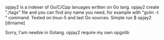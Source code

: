 opjay2 is a indexer of Go/C/Cpp lanuages written on Go lang. opjay2 create "./tags" file and you can find any name you need, for example with 
"gvim -t <name>" command.
Tested on linux-5 and last Go sources.
Simple run 
$ opjay2 [dirname]

Sorry, I'am newbie in Golang.
opjay2 require my own opgolib
